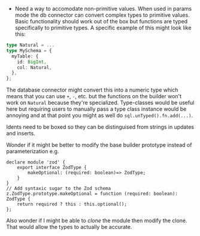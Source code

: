 - Need a way to accomodate non-primitive values. When used in params mode the db connector can convert complex types to primitive values. Basic functionality should work out of the box but functions are typed specifically to primitive types. A specific example of this might look like this:
```typescript
type Natural = ...
type MySchema = {
  myTable: {
    id: BigInt,
    col: Natural,
  },
};
```
The database connector might convert this into a numeric type which means that you can use `+`, `-`, etc. but the functions on the builder won't work on `Natural` because they're specialized. Type-classes would be useful here but requiring users to manually pass a type class instance would be annoying and at that point you might as well do `sql.unTyped().fn.add(...)`.


Idents need to be boxed so they can be distinguised from strings in updates and inserts.

Wonder if it might be better to modify the base builder prototype instead of parameterization e.g.
```
declare module 'zod' {
    export interface ZodType {
        makeOptional: (required: boolean)=> ZodType;
    }
}
// Add syntaxic sugar to the Zod schema
z.ZodType.prototype.makeOptional = function (required: boolean): ZodType {
    return required ? this : this.optional();
};
```
Also wonder if I might be able to *clone* the module then modify the clone. That would allow the types to actually be accurate.